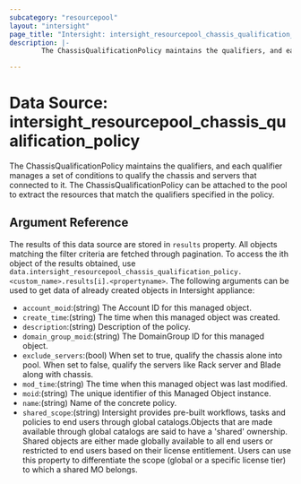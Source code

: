 ```yaml
---
subcategory: "resourcepool"
layout: "intersight"
page_title: "Intersight: intersight_resourcepool_chassis_qualification_policy"
description: |-
        The ChassisQualificationPolicy maintains the qualifiers, and each qualifier manages a set of conditions to qualify the chassis and servers that connected to it. The ChassisQualificationPolicy can be attached to the pool to extract the resources that match the qualifiers specified in the policy.

---
```


# Data Source: intersight_resourcepool_chassis_qualification_policy
The ChassisQualificationPolicy maintains the qualifiers, and each qualifier manages a set of conditions to qualify the chassis and servers that connected to it. The ChassisQualificationPolicy can be attached to the pool to extract the resources that match the qualifiers specified in the policy.
## Argument Reference
The results of this data source are stored in `results` property.
All objects matching the filter criteria are fetched through pagination.
To access the ith object of the results obtained, use `data.intersight_resourcepool_chassis_qualification_policy.<custom_name>.results[i].<propertyname>`.
The following arguments can be used to get data of already created objects in Intersight appliance:
* `account_moid`:(string) The Account ID for this managed object. 
* `create_time`:(string) The time when this managed object was created. 
* `description`:(string) Description of the policy. 
* `domain_group_moid`:(string) The DomainGroup ID for this managed object. 
* `exclude_servers`:(bool) When set to true, qualify the chassis alone into pool. When set to false, qualify the servers like Rack server and Blade along with chassis. 
* `mod_time`:(string) The time when this managed object was last modified. 
* `moid`:(string) The unique identifier of this Managed Object instance. 
* `name`:(string) Name of the concrete policy. 
* `shared_scope`:(string) Intersight provides pre-built workflows, tasks and policies to end users through global catalogs.Objects that are made available through global catalogs are said to have a 'shared' ownership. Shared objects are either made globally available to all end users or restricted to end users based on their license entitlement. Users can use this property to differentiate the scope (global or a specific license tier) to which a shared MO belongs. 
 
